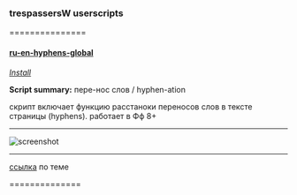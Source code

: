### trespassersW userscripts

===============

#### [ru-en-hyphens-global](src/ru-en-hyphens-global.user.js) 

 *[Install](https://github.com/trespassersW/UserScripts/raw/master/src/ru-en-hyphens-global.user.js)*

 **Script summary:** пере-нос слов / hyphen-ation

скрипт включает функцию расстаноки переносов слов в тексте страницы (hyphens).
работает в Фф 8+ 

----

![screenshot](http://img826.imageshack.us/img826/2619/hyphenation.gif)

----

[ссылка](http://lurkmore.to/%D0%A2%D0%B0%D0%BA_%D0%B2%D0%B5%D1%80%D1%81%D1%82%D0%B0%D1%8E%D1%82_%D1%82%D0%BE%D0%BB%D1%8C%D0%BA%D0%BE_%D0%BC%D1%83%D0%B4%D0%B0%D0%BA%D0%B8#.D0.9D.D0.B0_.D1.81.D0.B0.D0.BC.D0.BE.D0.BC_.D0.B4.D0.B5.D0.BB.D0.B5)  по теме 

==============
